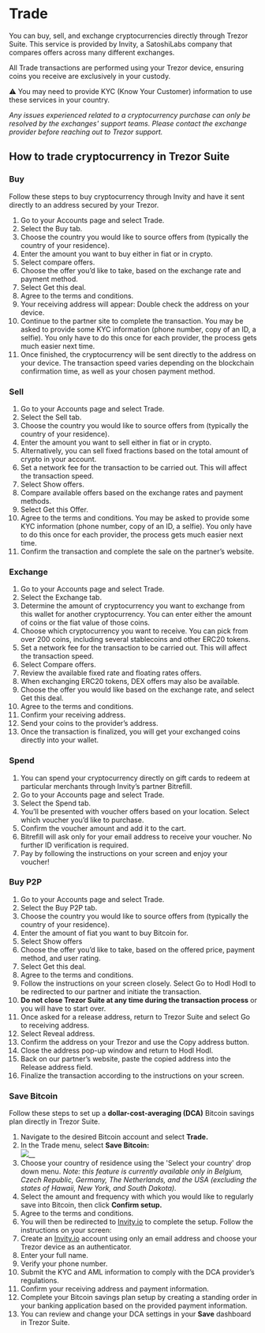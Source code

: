 # Trade

You can buy, sell, and exchange cryptocurrencies directly through Trezor Suite. This service is provided by Invity, a SatoshiLabs company that compares offers across many different exchanges.

All Trade transactions are performed using your Trezor device, ensuring coins you receive are exclusively in your custody.

⚠️ You may need to provide KYC (Know Your Customer) information to use these services in your country.&#x20;

_Any issues experienced related to a cryptocurrency purchase can only be resolved by the exchanges' support teams. Please contact the exchange provider before reaching out to Trezor support._&#x20;

## How to trade cryptocurrency in Trezor Suite

### **Buy**

Follow these steps to buy cryptocurrency through Invity and have it sent directly to an address secured by your Trezor.

1. Go to your Accounts page and select Trade.
2. Select the Buy tab.
3. Choose the country you would like to source offers from (typically the country of your residence).
4. Enter the amount you want to buy either in fiat or in crypto.
5. Select compare offers.
6. Choose the offer you’d like to take, based on the exchange rate and payment method.
7. Select Get this deal.
8. Agree to the terms and conditions.
9. Your receiving address will appear: Double check the address on your device.
10. Continue to the partner site to complete the transaction. You may be asked to provide some KYC information (phone number, copy of an ID, a selfie). You only have to do this once for each provider, the process gets much easier next time.
11. Once finished, the cryptocurrency will be sent directly to the address on your device. The transaction speed varies depending on the blockchain confirmation time, as well as your chosen payment method.

### **Sell**

1. Go to your Accounts page and select Trade.
2. Select the Sell tab.
3. Choose the country you would like to source offers from (typically the country of your residence).
4. Enter the amount you want to sell either in fiat or in crypto.
5. Alternatively, you can sell fixed fractions based on the total amount of crypto in your account.
6. Set a network fee for the transaction to be carried out. This will affect the transaction speed.
7. Select Show offers.
8. Compare available offers based on the exchange rates and payment methods.
9. Select Get this Offer.
10. Agree to the terms and conditions. You may be asked to provide some KYC information (phone number, copy of an ID, a selfie). You only have to do this once for each provider, the process gets much easier next time.
11. Confirm the transaction and complete the sale on the partner’s website.

### **Exchange**

1. Go to your Accounts page and select Trade.
2. Select the Exchange tab.
3. Determine the amount of cryptocurrency you want to exchange from this wallet for another cryptocurrency. You can enter either the amount of coins or the fiat value of those coins.
4. Choose which cryptocurrency you want to receive. You can pick from over 200 coins, including several stablecoins and other ERC20 tokens.
5. Set a network fee for the transaction to be carried out. This will affect the transaction speed.
6. Select Compare offers.
7. Review the available fixed rate and floating rates offers.
8. When exchanging ERC20 tokens, DEX offers may also be available.
9. Choose the offer you would like based on the exchange rate, and select Get this deal.
10. Agree to the terms and conditions.
11. Confirm your receiving address.
12. Send your coins to the provider’s address.
13. Once the transaction is finalized, you will get your exchanged coins directly into your wallet.

### **Spend**

1. You can spend your cryptocurrency directly on gift cards to redeem at particular merchants through Invity’s partner Bitrefill.
2. Go to your Accounts page and select Trade.
3. Select the Spend tab.
4. You’ll be presented with voucher offers based on your location. Select which voucher you’d like to purchase.
5. Confirm the voucher amount and add it to the cart.
6. Bitrefill will ask only for your email address to receive your voucher. No further ID verification is required.
7. Pay by following the instructions on your screen and enjoy your voucher!

### **Buy P2P**

1. Go to your Accounts page and select Trade.
2. Select the Buy P2P tab.
3. Choose the country you would like to source offers from (typically the country of your residence).
4. Enter the amount of fiat you want to buy Bitcoin for.
5. Select Show offers
6. Choose the offer you’d like to take, based on the offered price, payment method, and user rating.
7. Select Get this deal.
8. Agree to the terms and conditions.
9. Follow the instructions on your screen closely. Select Go to Hodl Hodl to be redirected to our partner and initiate the transaction.
10. **Do not close Trezor Suite at any time during the transaction process** or you will have to start over.
11. Once asked for a release address, return to Trezor Suite and select Go to receiving address.
12. Select Reveal address.
13. Confirm the address on your Trezor and use the Copy address button.
14. Close the address pop-up window and return to Hodl Hodl.
15. Back on our partner’s website, paste the copied address into the Release address field.
16. Finalize the transaction according to the instructions on your screen.

### Save Bitcoin

Follow these steps to set up a **dollar-cost-averaging (DCA)** Bitcoin savings plan directly in Trezor Suite.

1. Navigate to the desired Bitcoin account and select **Trade.**
2. In the Trade menu, select **Save Bitcoin:**\
   ![](../../.gitbook/assets/Save\_Bitcoin-HL.png)__
3. Choose your country of residence using the 'Select your country' drop down menu. _Note: this feature is currently available only in Belgium, Czech Republic, Germany, The Netherlands, and the USA (excluding the states of Hawaii, New York, and South Dakota)._
4. Select the amount and frequency with which you would like to regularly save into Bitcoin, then click **Confirm setup.**
5. Agree to the terms and conditions.&#x20;
6. You will then be redirected to [Invity.io](http://invity.io) to complete the setup. Follow the instructions on your screen:
7. Create an [Invity.io](http://invity.io) account using only an email address and choose your Trezor device as an authenticator.
8. Enter your full name.
9. Verify your phone number.
10. Submit the KYC and AML information to comply with the DCA provider’s regulations.
11. Confirm your receiving address and payment information.
12. Complete your Bitcoin savings plan setup by creating a standing order in your banking application based on the provided payment information.
13. You can review and change your DCA settings in your **Save** dashboard in Trezor Suite.
